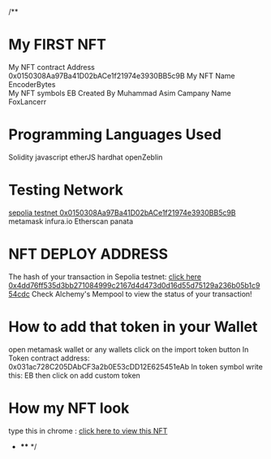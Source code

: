 /\*\*

# My FIRST NFT

My NFT contract Address 0x0150308Aa97Ba41D02bACe1f21974e3930BB5c9B
My NFT Name EncoderBytes  
My NFT symbols EB
Created By Muhammad Asim
Campany Name FoxLancerr

# Programming Languages Used

Solidity
javascript
etherJS
hardhat
openZeblin

# Testing Network

[sepolia testnet 0x0150308Aa97Ba41D02bACe1f21974e3930BB5c9B](https://sepolia.etherscan.io/address/0x0150308Aa97Ba41D02bACe1f21974e3930BB5c9B)
metamask
infura.io
Etherscan
panata

# NFT DEPLOY ADDRESS

The hash of your transaction in Sepolia testnet: [click here 0x4dd76ff535d3bb271084999c2167d4d473d0d16d55d75129a236b05b1c954cdc](https://sepolia.etherscan.io/tx/0x4dd76ff535d3bb271084999c2167d4d473d0d16d55d75129a236b05b1c954cdc)
Check Alchemy's Mempool to view the status of your transaction!

# How to add that token in your Wallet

open metamask wallet or any wallets
click on the import token button
In Token contract address: 0x031ac728C205DAbCF3a2b0E53cDD12E625451eAb
In token symbol write this: EB
then click on add custom token

# How my NFT look

type this in chrome :
[click here to view this NFT](https://gateway.pinata.cloud/ipfs/QmX5nV8XyDTkDLJ8uWkraVh9nR6tno8VhouPX2NV1LvtFi?_gl=1*10bb72z*_ga*MTEwNjUwNjExMC4xNjkzOTA5OTUx*_ga_5RMPXG14TE*MTY5MzkwOTk1MC4xLjEuMTY5MzkxMTA3MS42MC4wLjA.)
- ******************************************\*\******************************************* \*/



